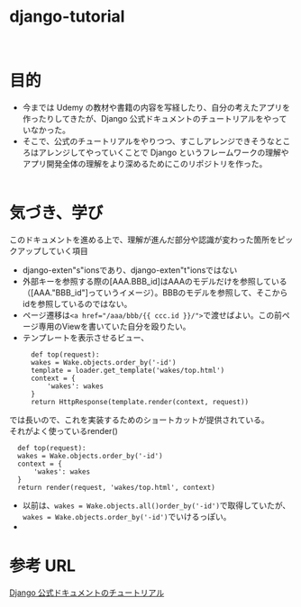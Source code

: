# django-tutorial

<br>

# 目的

- 今までは Udemy の教材や書籍の内容を写経したり、自分の考えたアプリを作ったりしてきたが、Django 公式ドキュメントのチュートリアルをやっていなかった。
- そこで、公式のチュートリアルをやりつつ、すこしアレンジできそうなところはアレンジしてやっていくことで Django というフレームワークの理解やアプリ開発全体の理解をより深めるためにこのリポジトリを作った。<br><br>

# 気づき、学び

このドキュメントを進める上で、理解が進んだ部分や認識が変わった箇所をピックアップしていく項目<br>

- django-exten"s"ionsであり、django-exten"t"ionsではない
- 外部キーを参照する際の[AAA.BBB_id]はAAAのモデルだけを参照している（[AAA."BBB_id"]っていうイメージ）。BBBのモデルを参照して、そこからidを参照しているのではない。
- ページ遷移は```<a href="/aaa/bbb/{{ ccc.id }}/">```で渡せばよい。この前ページ専用のViewを書いていた自分を殴りたい。
- テンプレートを表示させるビュー、
  ```
    def top(request):
    wakes = Wake.objects.order_by('-id')
    template = loader.get_template('wakes/top.html')
    context = {
        'wakes': wakes
    }
    return HttpResponse(template.render(context, request))
    ```
では長いので、これを実装するためのショートカットが提供されている。<br>
それがよく使っているrender()<br>
  ```
    def top(request):
    wakes = Wake.objects.order_by('-id')
    context = {
        'wakes': wakes
    }
    return render(request, 'wakes/top.html', context)
  ```
- 以前は、```wakes = Wake.objects.all()order_by('-id')```で取得していたが、```wakes = Wake.objects.order_by('-id')```でいけるっぽい。
- 

# 参考 URL

[Django 公式ドキュメントのチュートリアル](https://docs.djangoproject.com/ja/3.2/intro/tutorial01/)
